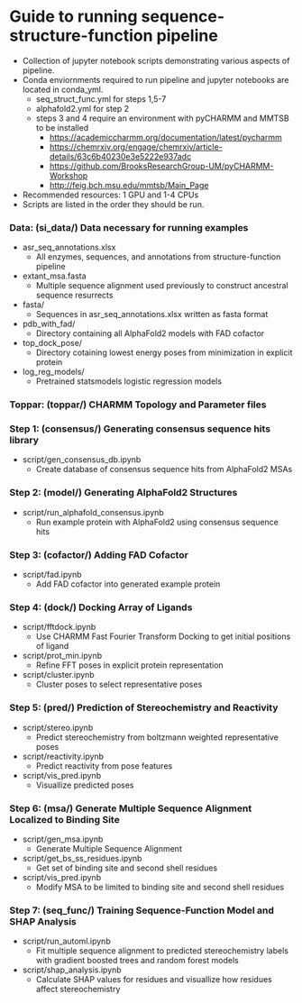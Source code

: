 # Guide to running sequence-structure-function pipeline

- Collection of jupyter notebook scripts demonstrating various aspects of pipeline.
- Conda enviornments required to run pipeline and jupyter notebooks are located in conda_yml.
    - seq_struct_func.yml for steps 1,5-7
    - alphafold2.yml for step 2
    - steps 3 and 4 require an environment with pyCHARMM and MMTSB to be installed     
        - https://academiccharmm.org/documentation/latest/pycharmm
        - https://chemrxiv.org/engage/chemrxiv/article-details/63c6b40230e3e5222e937adc 
        - https://github.com/BrooksResearchGroup-UM/pyCHARMM-Workshop
        - http://feig.bch.msu.edu/mmtsb/Main_Page
- Recommended resources: 1 GPU and 1-4 CPUs
- Scripts are listed in the order they should be run.

### Data: (si_data/)     Data necessary for running examples 
- asr_seq_annotations.xlsx
    - All enzymes, sequences, and annotations from structure-function pipeline
- extant_msa.fasta
    - Multiple sequence alignment used previously to construct ancestral sequence resurrects
- fasta/
    - Sequences in asr_seq_annotations.xlsx written as fasta format
- pdb_with_fad/
    - Directory containing all AlphaFold2 models with FAD cofactor
- top_dock_pose/
    - Directory cotaining lowest energy poses from minimization in explicit protein
- log_reg_models/
    - Pretrained statsmodels logistic regression models 

### Toppar: (toppar/)   CHARMM Topology and Parameter files 

### Step 1: (consensus/) Generating consensus sequence hits library
- script/gen_consensus_db.ipynb 
    - Create database of consensus sequence hits from AlphaFold2 MSAs

### Step 2: (model/)     Generating AlphaFold2 Structures
- script/run_alphafold_consensus.ipynb 
    - Run example protein with AlphaFold2 using consensus sequence hits

### Step 3: (cofactor/)  Adding FAD Cofactor
- script/fad.ipynb
    - Add FAD cofactor into generated example protein

### Step 4: (dock/)      Docking Array of Ligands
- script/fftdock.ipynb
    - Use CHARMM Fast Fourier Transform Docking to get initial positions of ligand
- script/prot_min.ipynb
    - Refine FFT poses in explicit protein representation
- script/cluster.ipynb
    - Cluster poses to select representative poses

### Step 5: (pred/)      Prediction of Stereochemistry and Reactivity
- script/stereo.ipynb
    - Predict stereochemistry from boltzmann weighted representative poses
- script/reactivity.ipynb
    - Predict reactivity from pose features
- script/vis_pred.ipynb
    - Visuallize predicted poses 
    
### Step 6: (msa/)      Generate Multiple Sequence Alignment Localized to Binding Site 
- script/gen_msa.ipynb
    - Generate Multiple Sequence Alignment
- script/get_bs_ss_residues.ipynb
    - Get set of binding site and second shell residues
- script/vis_pred.ipynb
    - Modify MSA to be limited to binding site and second shell residues

### Step 7: (seq_func/)   Training Sequence-Function Model and SHAP Analysis
- script/run_automl.ipynb
    - Fit multiple sequence alignment to predicted stereochemistry labels with gradient boosted trees and random forest models
- script/shap_analysis.ipynb
    - Calculate SHAP values for residues and visuallize how residues affect stereochemistry 

